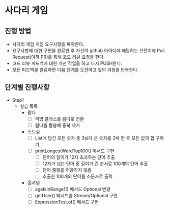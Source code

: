 # 사다리 게임
## 진행 방법
* 사다리 게임 게임 요구사항을 파악한다.
* 요구사항에 대한 구현을 완료한 후 자신의 github 아이디에 해당하는 브랜치에 Pull Request(이하 PR)를 통해 코드 리뷰 요청을 한다.
* 코드 리뷰 피드백에 대한 개선 작업을 하고 다시 PUSH한다.
* 모든 피드백을 완료하면 다음 단계를 도전하고 앞의 과정을 반복한다.

## 단계별 진행사항
* Step1
  * 실습 목록
    * 람다
      - [ ] 익명 클래스를 람다로 전환
      - [ ] 람다를 활용해 중복 제거
    * 스트림
      - [ ] List에 담긴 모든 숫자 중 3보다 큰 숫자를 2배 한 후 모든 값의 합 구하기
      - [ ] printLongestWordTop100() 메서드 구현
        - [ ] 단어의 길이가 12자 초과하는 단어 추출
        - [ ] 12자가 넘는 단어 중 길이가 긴 순서로 100개의 단어 추출
        - [ ] 단어 중복을 허용하지 않음
        - [ ] 추출한 100개의 단어를 소문자로 출력
    * 옵셔널
      - [ ] ageIsInRange1() 메서드 Optional 변경
      - [ ] getUser() 메서드를 Stream/Optional 구현
      - [ ] ExpressionTest.of() 메서드 구현
